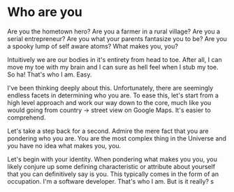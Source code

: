 # Who are you
Are you the hometown hero? Are you a farmer in a rural village? Are you a serial entrepreneur? Are you what your parents fantasize you to be? Are you a spooky lump of self aware atoms? What makes you, you?

Intuitively we are our bodies in it's entirety from head to toe. After all, I can move my toe with my brain and I can sure as hell feel when I stub my toe. So ha! That's who I am. Easy.

I've been thinking deeply about this. Unfortunately, there are seemingly endless facets in determining who you are. To ease this, let's start from a high level approach and work our way down to the core, much like you would going from country -> street view on Google Maps. It's easier to comprehend.

Let's take a step back for a second. Admire the mere fact that you are pondering who you are. You are the most complex thing in the Universe and you have no idea what makes you, you.

Let's begin with your identity. When pondering what makes you you, you likely conjure up some defining characteristic or attribute about yourself that you can definitively say is you. This typically comes in the form of an occupation. I'm a software developer. That's who I am. But is it really? s








<!--stackedit_data:
eyJoaXN0b3J5IjpbLTE4NDA0Mjg5NDAsLTcxNjc3NTE1LC0xMz
YzMDY0NTg1XX0=
-->
